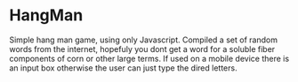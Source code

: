 # HangMan
Simple hang man game, using only Javascript.
Compiled a set of random words from the internet, hopefuly you dont get a word for a soluble fiber components of corn
or other large terms. If used on a mobile device there is an input box otherwise the user can just type the dired letters.
